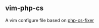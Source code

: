## vim-php-cs
A vim configure file based on [php-cs-fixer](https://github.com/FriendsOfPHP/PHP-CS-Fixer)


